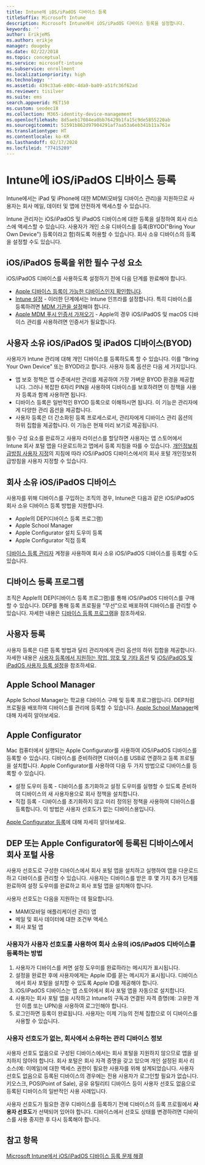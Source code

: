 ```yaml
---
title: Intune에 iOS/iPadOS 디바이스 등록
titleSuffix: Microsoft Intune
description: Microsoft Intune에서 iOS/iPadOS 디바이스 등록을 설정합니다.
keywords: ''
author: ErikjeMS
ms.author: erikje
manager: dougeby
ms.date: 02/22/2018
ms.topic: conceptual
ms.service: microsoft-intune
ms.subservice: enrollment
ms.localizationpriority: high
ms.technology: ''
ms.assetid: 439c33a6-e80c-4da9-ba09-a51fc36f62ad
ms.reviewer: tisilver
ms.suite: ems
search.appverid: MET150
ms.custom: seodec18
ms.collection: M365-identity-device-management
ms.openlocfilehash: 8d5aeb17084ea0bb76429b1fa15c9de5855220ab
ms.sourcegitcommit: 51591b862d97904291af7aa53a6eb341b11a761e
ms.translationtype: HT
ms.contentlocale: ko-KR
ms.lasthandoff: 02/17/2020
ms.locfileid: "77415289"
---
```

# <a name="enroll-iosipados-devices-in-intune"></a>Intune에 iOS/iPadOS 디바이스 등록

Intune에서는 iPad 및 iPhone에 대한 MDM(모바일 디바이스 관리)을 지원하므로 사용자는 회사 메일, 데이터 및 앱에 안전하게 액세스할 수 있습니다.

Intune 관리자는 iOS/iPadOS 및 iPadOS 디바이스에 대한 등록을 설정하여 회사 리소스에 액세스할 수 있습니다. 사용자가 개인 소유 디바이스를 등록(BYOD("Bring Your Own Device") 등록이라고 함)하도록 허용할 수 있습니다. 회사 소유 디바이스의 등록을 설정할 수도 있습니다.

## <a name="prerequisites-for-iosipados-enrollment"></a>iOS/iPadOS 등록을 위한 필수 구성 요소

iOS/iPadOS 디바이스를 사용하도록 설정하기 전에 다음 단계를 완료해야 합니다.

- [Apple 디바이스 등록이 가능한 디바이스인지 확인합니다](https://support.apple.com/en-us/HT204142#eligibility).
- [Intune 설정](../fundamentals/setup-steps.md) - 이러한 단계에서는 Intune 인프라를 설정합니다. 특히 디바이스를 등록하려면 [MDM 기관을 설정](../fundamentals/mdm-authority-set.md)해야 합니다.
- [Apple MDM 푸시 인증서 가져오기](apple-mdm-push-certificate-get.md) - Apple의 경우 iOS/iPadOS 및 macOS 디바이스 관리를 사용하려면 인증서가 필요합니다.

## <a name="user-owned-iosipados-and-ipados-devices-byod"></a>사용자 소유 iOS/iPadOS 및 iPadOS 디바이스(BYOD)

사용자가 Intune 관리에 대해 개인 디바이스를 등록하도록 할 수 있습니다. 이를 "Bring Your Own Device" 또는 BYOD라고 합니다. 사용자 등록 옵션은 다음 세 가지입니다.
- 앱 보호 정책은 앱 수준에서만 관리를 제공하여 가장 가벼운 BYOD 환경을 제공합니다. 그러나 복잡한 6자리 PIN을 사용하여 디바이스를 보호하려면 이 정책을 사용자 등록과 함께 사용하면 됩니다.
- 디바이스 등록은 일반적인 BYOD 등록으로 이해하시면 됩니다. 이 기능은 관리자에게 다양한 관리 옵션을 제공합니다.
- 사용자 등록은 더 간소화된 등록 프로세스로서, 관리자에게 디바이스 관리 옵션의 하위 집합을 제공합니다. 이 기능은 현재 미리 보기로 제공됩니다. 

필수 구성 요소를 완료하고 사용자 라이선스를 할당하면 사용자는 앱 스토어에서 Intune 회사 포털 앱을 다운로드하고 앱에서 등록 지침을 따를 수 있습니다. [개인정보취급방침 사용자 지정](../apps/company-portal-app.md#privacy-statement-customization)의 지침에 따라 iOS/iPadOS 디바이스에서의 회사 포털 개인정보취급방침을 사용자 지정할 수 있습니다.

## <a name="company-owned-iosipados-devices"></a>회사 소유 iOS/iPadOS 디바이스

사용자를 위해 디바이스를 구입하는 조직의 경우, Intune은 다음과 같은 iOS/iPadOS 회사 소유 디바이스 등록 방법을 지원합니다.

- Apple의 DEP(디바이스 등록 프로그램)
- Apple School Manager
- Apple Configurator 설치 도우미 등록
- Apple Configurator 직접 등록

[디바이스 등록 관리자](device-enrollment-manager-enroll.md) 계정을 사용하여 회사 소유 iOS/iPadOS 디바이스를 등록할 수도 있습니다.

## <a name="device-enrollment-program"></a>디바이스 등록 프로그램

조직은 Apple의 DEP(디바이스 등록 프로그램)를 통해 iOS/iPadOS 디바이스를 구매할 수 있습니다. DEP를 통해 등록 프로필을 "무선"으로 배포하여 디바이스를 관리할 수 있습니다. 자세한 내용은 [디바이스 등록 프로그램](device-enrollment-program-enroll-ios.md)을 참조하세요.

## <a name="user-enrollment"></a>사용자 등록
사용자 등록은 다른 등록 방법과 달리 관리자에게 관리 옵션의 하위 집합을 제공합니다. 자세한 내용은 [사용자 등록에서 지원하는 작업, 암호 및 기타 옵션](ios-user-enrollment-supported-actions.md) 및 [iOS/iPadOS 및 iPadOS 사용자 등록 설정](ios-user-enrollment.md)을 참조하세요.

## <a name="apple-school-manager"></a>Apple School Manager

Apple School Manager는 학교용 디바이스 구매 및 등록 프로그램입니다. DEP처럼 프로필을 배포하여 디바이스를 관리에 등록할 수 있습니다. [Apple School Manager](apple-school-manager-set-up-ios.md)에 대해 자세히 알아보세요.

## <a name="apple-configurator"></a>Apple Configurator

Mac 컴퓨터에서 실행되는 Apple Configurator를 사용하여 iOS/iPadOS 디바이스를 등록할 수 있습니다. 디바이스를 준비하려면 디바이스를 USB로 연결하고 등록 프로필을 설치합니다. Apple Configurator를 사용하여 다음 두 가지 방법으로 디바이스를 등록할 수 있습니다.

- 설정 도우미 등록 - 디바이스를 초기화하고 설정 도우미를 실행할 수 있도록 준비하여 디바이스의 새 사용자용으로 회사 정책을 설치합니다.
- 직접 등록 - 디바이스를 초기화하지 않고 미리 정의된 정책을 사용하여 디바이스를 등록합니다. 이 방법은 사용자 선호도가 없는 디바이스용입니다.

[Apple Configurator 등록](apple-configurator-enroll-ios.md)에 대해 자세히 알아보세요.

## <a name="use-the-company-portal-on-dep-enrolled-or-apple-configurator-enrolled-devices"></a>DEP 또는 Apple Configurator에 등록된 디바이스에서 회사 포털 사용

사용자 선호도로 구성한 디바이스에서 회사 포털 앱을 설치하고 실행하여 앱을 다운로드하고 디바이스를 관리할 수 있습니다. 사용자는 디바이스를 받은 후 몇 가지 추가 단계를 완료하여 설정 도우미를 완료하고 회사 포털 앱을 설치해야 합니다.

사용자 선호도는 다음을 지원하는 데 필요합니다.

- MAM(모바일 애플리케이션 관리) 앱
- 메일 및 회사 데이터에 대한 조건부 액세스
- 회사 포털 앱

### <a name="how-users-enroll-corporate-owned-iosipados-devices-with-user-affinity"></a>사용자가 사용자 선호도를 사용하여 회사 소유의 iOS/iPadOS 디바이스를 등록하는 방법

1. 사용자가 디바이스를 켜면 설정 도우미를 완료하라는 메시지가 표시됩니다.
2. 설정을 완료한 후에 사용자에게는 Apple ID를 묻는 메시지가 표시됩니다. 디바이스에서 회사 포털을 설치할 수 있도록 Apple ID를 제공해야 합니다.
3. iOS/iPadOS 디바이스는 앱 스토어에서 회사 포털 앱을 자동으로 설치합니다.
4. 사용자는 회사 포털 앱을 시작하고 Intune의 구독과 연결된 자격 증명(예: 고유한 개인 이름 또는 UPN)을 사용하여 로그인해야 합니다.
5. 로그인하면 등록이 완료됩니다. 사용자는 이제 기능의 전체 집합으로 이 디바이스를 사용할 수 있습니다.

### <a name="about-corporate-owned-managed-devices-with-no-user-affinity"></a>사용자 선호도가 없는, 회사에서 소유하는 관리 디바이스 정보

사용자 선호도 없음으로 구성된 디바이스에서는 회사 포털을 지원하지 않으므로 앱을 설치하지 않아야 합니다. 회사 포털은 회사 자격 증명을 갖고 있으며 개인 설정된 회사 리소스(예: 이메일)에 대한 액세스 권한이 필요한 사용자를 위해 설계되었습니다. 사용자 선호도 없음으로 등록된 디바이스의 경우에는 전용 사용자가 로그인할 필요가 없습니다. 키오스크, POS(Point of Sale), 공유 유틸리티 디바이스 등이 사용자 선호도 없음으로 등록된 디바이스의 일반적인 사용 사례입니다.

사용자 선호도가 필요한 경우 디바이스를 등록하기 전에 디바이스의 등록 프로필에서 **사용자 선호도**가 선택되어 있어야 합니다. 디바이스에서 선호도 상태를 변경하려면 디바이스를 사용 중지한 후 다시 등록해야 합니다.

## <a name="see-also"></a>참고 항목

[Microsoft Intune에서 iOS/iPadOS 디바이스 등록 문제 해결](https://support.microsoft.com/help/4039809)
